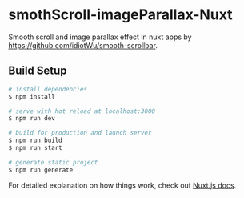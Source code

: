 # smothScroll-imageParallax-Nuxt

Smooth scroll and image parallax effect in nuxt apps by https://github.com/idiotWu/smooth-scrollbar.

## Build Setup

```bash
# install dependencies
$ npm install

# serve with hot reload at localhost:3000
$ npm run dev

# build for production and launch server
$ npm run build
$ npm run start

# generate static project
$ npm run generate
```

For detailed explanation on how things work, check out [Nuxt.js docs](https://nuxtjs.org).
